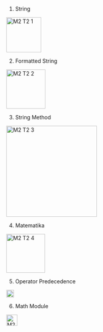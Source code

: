 1. String

<img width="92" alt="M2 T2 1" src="https://user-images.githubusercontent.com/105592890/195997298-1b91d43f-0c32-4922-8d74-30a8ec3e0bd7.png">


2. Formatted String

<img width="103" alt="M2 T2 2" src="https://user-images.githubusercontent.com/105592890/195997304-a6e19abb-348e-4212-9a2c-cbcb4923c563.png">


3. String Method

<img width="239" alt="M2 T2 3" src="https://user-images.githubusercontent.com/105592890/195997314-76906280-5c47-44b6-8451-c201b60e4e4d.png">

4. Matematika

<img width="102" alt="M2 T2 4" src="https://user-images.githubusercontent.com/105592890/195997324-a4284d2a-7902-43fd-a048-58fd99c3a025.png">

5. Operator Predecedence

<img width="20" alt="M2 T2 5" src="https://user-images.githubusercontent.com/105592890/195997329-25126364-f312-4ea7-880e-f4a4a9645f61.png">

6. Math Module

<img width="29" alt="M2 T2 6" src="https://user-images.githubusercontent.com/105592890/195997335-a1e67760-9763-44a6-a219-016f2af672ae.png">

